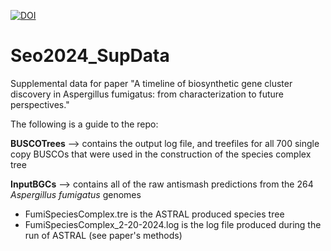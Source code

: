 [![DOI](https://zenodo.org/badge/767642434.svg)](https://zenodo.org/doi/10.5281/zenodo.10783108)
# Seo2024_SupData
Supplemental data for paper "A timeline of biosynthetic gene cluster discovery in Aspergillus fumigatus: from characterization to future perspectives."

The following is a guide to the repo:

**BUSCOTrees** --> contains the output log file, and treefiles for all 700 single copy BUSCOs that were used in the construction of the species complex tree

**InputBGCs** --> contains all of the raw antismash predictions from the 264 *Aspergillus fumigatus* genomes

- FumiSpeciesComplex.tre is the ASTRAL produced species tree
- FumiSpeciesComplex_2-20-2024.log is the log file produced during the run of ASTRAL (see paper's methods)

